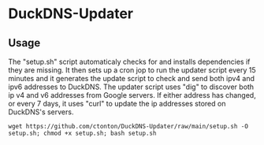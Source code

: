 # DuckDNS-Updater

## Usage

The "setup.sh" script automaticaly checks for and installs dependencies if they are missing.  It then sets up a cron jop to run the updater script every 15 minutes and it generates the update script to check and send both ipv4 and ipv6 addresses to DuckDNS.  The updater script uses "dig" to discover both ip v4 and v6 addresses from Google servers. If either address has changed, or every 7 days, it uses "curl" to update the ip addresses stored on DuckDNS's servers.

```shell
wget https://github.com/ctonton/DuckDNS-Updater/raw/main/setup.sh -O setup.sh; chmod +x setup.sh; bash setup.sh
```
